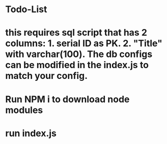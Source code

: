 # Todo-List
# this requires sql script that has 2 columns: 1. serial ID as PK. 2. "Title" with varchar(100). The db configs can be modified in the index.js to match your config.
# Run NPM i to download node modules
# run index.js
